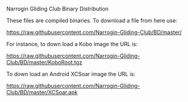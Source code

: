 Narrogin Gliding Club Binary Distribution

These files are compiled binaries. To download a file from here use:

https://raw.githubusercontent.com/Narrogin-Gliding-Club/BD/master/<file>

For instance, to down load a Kobo image the URL is:

https://raw.githubusercontent.com/Narrogin-Gliding-Club/BD/master/KoboRoot.tgz

To down load an Android XCSoar image the URL is:

https://raw.githubusercontent.com/Narrogin-Gliding-Club/BD/master/XCSoar.apk


